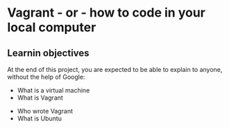 # Vagrant - or - how to code in your local computer
## Learnin objectives
At the end of this project, you are expected to be able to explain to anyone, without the help of Google:
* What is a virtual machine
* What is Vagrant
- Who wrote Vagrant
- What is Ubuntu
